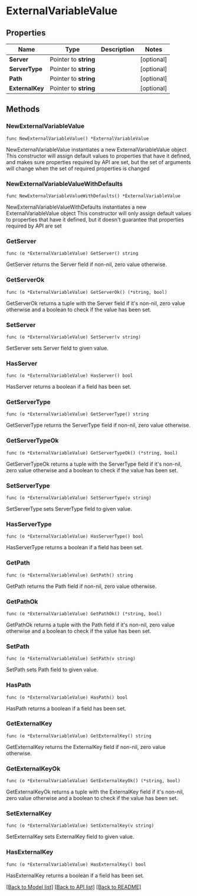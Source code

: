 # ExternalVariableValue

## Properties

Name | Type | Description | Notes
------------ | ------------- | ------------- | -------------
**Server** | Pointer to **string** |  | [optional] 
**ServerType** | Pointer to **string** |  | [optional] 
**Path** | Pointer to **string** |  | [optional] 
**ExternalKey** | Pointer to **string** |  | [optional] 

## Methods

### NewExternalVariableValue

`func NewExternalVariableValue() *ExternalVariableValue`

NewExternalVariableValue instantiates a new ExternalVariableValue object
This constructor will assign default values to properties that have it defined,
and makes sure properties required by API are set, but the set of arguments
will change when the set of required properties is changed

### NewExternalVariableValueWithDefaults

`func NewExternalVariableValueWithDefaults() *ExternalVariableValue`

NewExternalVariableValueWithDefaults instantiates a new ExternalVariableValue object
This constructor will only assign default values to properties that have it defined,
but it doesn't guarantee that properties required by API are set

### GetServer

`func (o *ExternalVariableValue) GetServer() string`

GetServer returns the Server field if non-nil, zero value otherwise.

### GetServerOk

`func (o *ExternalVariableValue) GetServerOk() (*string, bool)`

GetServerOk returns a tuple with the Server field if it's non-nil, zero value otherwise
and a boolean to check if the value has been set.

### SetServer

`func (o *ExternalVariableValue) SetServer(v string)`

SetServer sets Server field to given value.

### HasServer

`func (o *ExternalVariableValue) HasServer() bool`

HasServer returns a boolean if a field has been set.

### GetServerType

`func (o *ExternalVariableValue) GetServerType() string`

GetServerType returns the ServerType field if non-nil, zero value otherwise.

### GetServerTypeOk

`func (o *ExternalVariableValue) GetServerTypeOk() (*string, bool)`

GetServerTypeOk returns a tuple with the ServerType field if it's non-nil, zero value otherwise
and a boolean to check if the value has been set.

### SetServerType

`func (o *ExternalVariableValue) SetServerType(v string)`

SetServerType sets ServerType field to given value.

### HasServerType

`func (o *ExternalVariableValue) HasServerType() bool`

HasServerType returns a boolean if a field has been set.

### GetPath

`func (o *ExternalVariableValue) GetPath() string`

GetPath returns the Path field if non-nil, zero value otherwise.

### GetPathOk

`func (o *ExternalVariableValue) GetPathOk() (*string, bool)`

GetPathOk returns a tuple with the Path field if it's non-nil, zero value otherwise
and a boolean to check if the value has been set.

### SetPath

`func (o *ExternalVariableValue) SetPath(v string)`

SetPath sets Path field to given value.

### HasPath

`func (o *ExternalVariableValue) HasPath() bool`

HasPath returns a boolean if a field has been set.

### GetExternalKey

`func (o *ExternalVariableValue) GetExternalKey() string`

GetExternalKey returns the ExternalKey field if non-nil, zero value otherwise.

### GetExternalKeyOk

`func (o *ExternalVariableValue) GetExternalKeyOk() (*string, bool)`

GetExternalKeyOk returns a tuple with the ExternalKey field if it's non-nil, zero value otherwise
and a boolean to check if the value has been set.

### SetExternalKey

`func (o *ExternalVariableValue) SetExternalKey(v string)`

SetExternalKey sets ExternalKey field to given value.

### HasExternalKey

`func (o *ExternalVariableValue) HasExternalKey() bool`

HasExternalKey returns a boolean if a field has been set.


[[Back to Model list]](Documents/xebialabs/go-remote-runner-wrapper/api/release/README.mdbialabs/go-remote-runner-wrapper/api/release/README.md#documentation-for-models) [[Back to API list]](Documents/xebialabs/go-remote-runner-wrapper/api/release/README.mdbialabs/go-remote-runner-wrapper/api/release/README.md#documentation-for-api-endpoints) [[Back to README]](Documents/xebialabs/go-remote-runner-wrapper/api/release/README.mdbialabs/go-remote-runner-wrapper/api/release/README.md)


